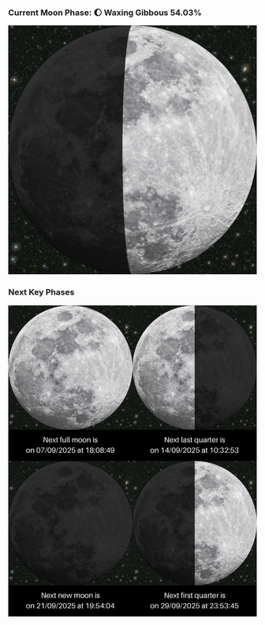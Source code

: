### Current Moon Phase: 🌔 Waxing Gibbous 54.03%
![Moon Phase](moonphase.png)
### Next Key Phases
![Gallery](gallery.png)